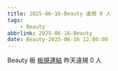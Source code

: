 ```yaml
---
title: 2025-06-16-Beauty 違規 0 人
tags:
    - Beauty
abbrlink: 2025-06-16-Beauty
date: Beauty-2025-06-16 12:00:00
---
```

Beauty 板 [板規連結](https://www.ptt.cc/bbs/Beauty/M.1630069980.A.84B.html)
昨天違規 0 人
